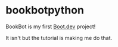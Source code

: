 # bookbotpython
BookBot is my first [Boot.dev](https://www.boot.dev) project!

It isn't but the tutorial is making me do that.
